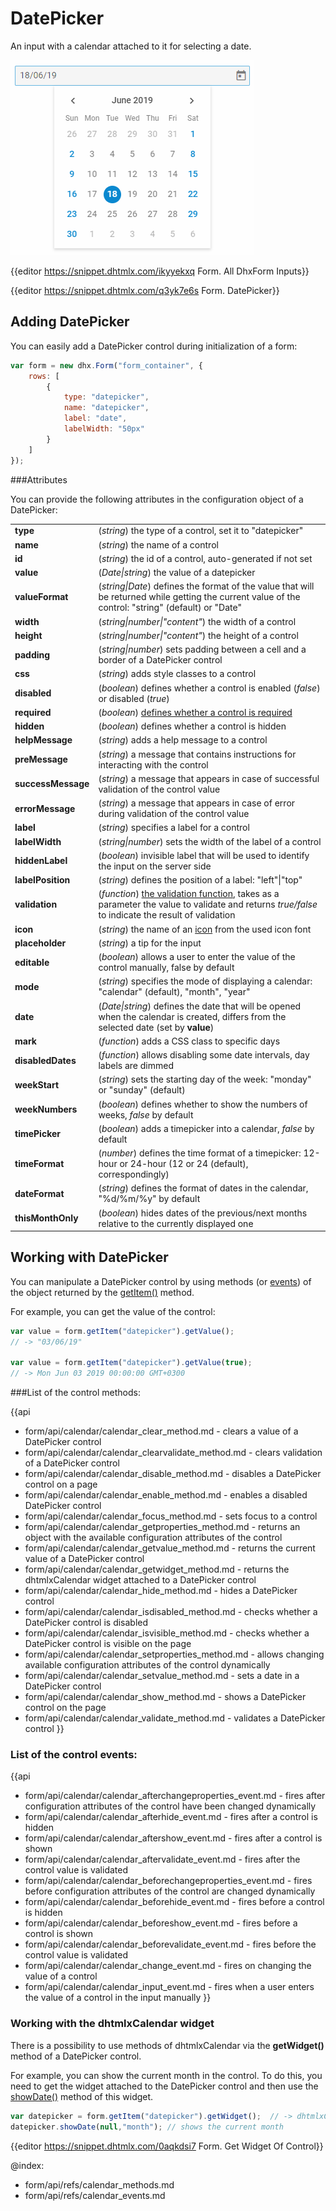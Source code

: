 DatePicker
==============

An input with a calendar attached to it for selecting a date.

![DatePicker](../assets/form/form_datepicker.png)

{{editor    https://snippet.dhtmlx.com/ikyyekxq	Form. All DhxForm Inputs}}

{{editor	https://snippet.dhtmlx.com/q3yk7e6s	Form. DatePicker}}

Adding DatePicker
------------

You can easily add a DatePicker control during initialization of a form:

~~~js
var form = new dhx.Form("form_container", {
    rows: [
		{
			type: "datepicker",
            name: "datepicker",
            label: "date",
            labelWidth: "50px"
		}
    ]
});
~~~


###Attributes

You can provide the following attributes in the configuration object of a DatePicker:

<table class="webixdoc_links">
	<tbody>
    <tr>
			<td class="webixdoc_links0"><b>type</b></td>
			<td>(<i>string</i>) the type of a control, set it to "datepicker"</td>
		</tr>
    <tr>
			<td class="webixdoc_links0"><b>name</b></td>
			<td>(<i>string</i>) the name of a control</td>
		</tr>
    <tr>
			<td class="webixdoc_links0"><b>id</b></td>
			<td>(<i>string</i>) the id of a control, auto-generated if not set</td>
		</tr>
    <tr>
			<td class="webixdoc_links0"><b>value</b></td>
			<td>(<i>Date|string</i>) the value of a datepicker</td>
		</tr>
    <tr>
			<td class="webixdoc_links0"><b>valueFormat</b></td>
			<td>(<i>string|Date</i>) defines the format of the value that will be returned while getting the current value of the control: "string" (default) or "Date"</td>
		</tr>
    <tr>
			<td class="webixdoc_links0"><b>width</b></td>
			<td>(<i>string|number|"content"</i>) the width of a control </td>
		</tr>
		<tr>
			<td class="webixdoc_links0"><b>height</b></td>
			<td>(<i>string|number|"content"</i>) the height of a control </td>
		</tr>
         <tr>
			<td class="webixdoc_links0"><b>padding</b></td>
			<td>(<i>string|number</i>) sets padding between a cell and a border of a DatePicker control</td>
		</tr>	
		<tr>
			<td class="webixdoc_links0"><b>css</b></td>
			<td>(<i>string</i>) adds style classes to a control </td>
		</tr>
		<tr>
			<td class="webixdoc_links0"><b>disabled</b></td>
			<td>(<i>boolean</i>) defines whether a control is enabled (<i>false</i>) or disabled (<i>true</i>) </td>
		</tr>
    <tr>
			<td class="webixdoc_links0"><b>required</b></td>
			<td>(<i>boolean</i>) <a href="https://docs.dhtmlx.com/suite/form__work_with_form.html#validatingform">defines whether a control is required</a> </td>
		</tr>
		<tr>
			<td class="webixdoc_links0"><b>hidden</b></td>
			<td>(<i>boolean</i>) defines whether a control is hidden</td>
		</tr>
    <tr>
			<td class="webixdoc_links0"><b>helpMessage</b></td>
			<td>(<i>string</i>) adds a help message to a control</td>
		</tr>
		<tr>
			<td class="webixdoc_links0"><b>preMessage</b></td>
			<td>(<i>string</i>) a message that contains instructions for interacting with the control</td>
		</tr>
		<tr>
			<td class="webixdoc_links0"><b>successMessage</b></td>
			<td>(<i>string</i>) a message that appears in case of successful validation of the control value</td>
		</tr>
		<tr>
			<td class="webixdoc_links0"><b>errorMessage</b></td>
			<td>(<i>string</i>) a message that appears in case of error during validation of the control value</td>
		</tr>
    <tr>
			<td class="webixdoc_links0"><b>label</b></td>
			<td>(<i>string</i>) specifies a label for a control</td>
		</tr>
    <tr>
			<td class="webixdoc_links0"><b>labelWidth</b></td>
			<td>(<i>string|number</i>) sets the width of the label of a control</td>
		</tr>
    <tr>
			<td class="webixdoc_links0"><b>hiddenLabel</b></td>
			<td>(<i>boolean</i>) invisible label that will be used to identify the input on the server side</td>
		</tr>
		<tr>
			<td class="webixdoc_links0"><b>labelPosition</b></td>
			<td>(<i>string</i>) defines the position of a label: "left"|"top"</td>
		</tr>
		<tr>
			<td class="webixdoc_links0"><b>validation</b></td>
			<td>(<i>function</i>) <a href="https://docs.dhtmlx.com/suite/form__work_with_form.html#validatingform">the validation function</a>, takes as a parameter the value to validate and returns <i>true/false</i> to indicate the result of validation</td>
		</tr>
		<tr>
			<td class="webixdoc_links0"><b>icon</b></td>
			<td>(<i>string</i>) the name of an <a href="https://docs.dhtmlx.com/suite/helpers__icon.html">icon</a> from the used icon font</td>
		</tr>
    <tr>
			<td class="webixdoc_links0"><b>placeholder</b></td>
			<td>(<i>string</i>) a tip for the input </td>
		</tr>
    <tr>
			<td class="webixdoc_links0"><b>editable</b></td>
			<td>(<i>boolean</i>) allows a user to enter the value of the control manually, false by default </td>
		</tr>
    <tr>
			<td class="webixdoc_links0"><b>mode</b></td>
			<td>(<i>string</i>) specifies the mode of displaying a calendar: "calendar" (default), "month", "year" </td>
		</tr>
    <tr>
			<td class="webixdoc_links0"><b>date</b></td>
			<td>(<i>Date|string</i>) defines the date that will be opened when the calendar is created, differs from the selected date (set by <b>value</b>) </td>
		</tr>
    <tr>
			<td class="webixdoc_links0"><b>mark</b></td>
			<td>(<i>function</i>) adds a CSS class to specific days </td>
		</tr>
    <tr>
			<td class="webixdoc_links0"><b>disabledDates</b></td>
			<td>(<i>function</i>) allows disabling some date intervals, day labels are dimmed </td>
		</tr>
    <tr>
			<td class="webixdoc_links0"><b>weekStart</b></td>
			<td>(<i>string</i>) sets the starting day of the week: "monday" or "sunday" (default) </td>
		</tr>
    <tr>
			<td class="webixdoc_links0"><b>weekNumbers</b></td>
			<td>(<i>boolean</i>) defines whether to show the numbers of weeks, <i>false</i> by default</td>
		</tr>
    <tr>
			<td class="webixdoc_links0"><b>timePicker</b></td>
			<td>(<i>boolean</i>) adds a timepicker into a calendar, <i>false</i> by default</td>
		</tr>
    <tr>
			<td class="webixdoc_links0"><b>timeFormat</b></td>
			<td>(<i>number</i>) defines the time format of a timepicker: 12-hour or 24-hour (12 or 24 (default), correspondingly)</td>
		</tr>
    <tr>
			<td class="webixdoc_links0"><b>dateFormat</b></td>
			<td>(<i>string</i>) defines the format of dates in the calendar, "%d/%m/%y" by default</td>
		</tr>
    <tr>
			<td class="webixdoc_links0"><b>thisMonthOnly</b></td>
			<td>(<i>boolean</i>) hides dates of the previous/next months relative to the currently displayed one</td>
		</tr>
    </tbody>
</table>



Working with DatePicker
----------------------

You can manipulate a DatePicker control by using methods (or [events](#eventhandling)) of the object returned by the [getItem()](form/api/form_getitem_method.md) method.

For example, you can get the value of the control:

~~~js
var value = form.getItem("datepicker").getValue();
// -> "03/06/19"

var value = form.getItem("datepicker").getValue(true);
// -> Mon Jun 03 2019 00:00:00 GMT+0300
~~~

###List of the control methods:

{{api

- form/api/calendar/calendar_clear_method.md - clears a value of a DatePicker control
- form/api/calendar/calendar_clearvalidate_method.md - clears validation of a DatePicker control
- form/api/calendar/calendar_disable_method.md - disables a DatePicker control on a page
- form/api/calendar/calendar_enable_method.md - enables a disabled DatePicker control
- form/api/calendar/calendar_focus_method.md - sets focus to a control
- form/api/calendar/calendar_getproperties_method.md - returns an object with the available configuration attributes of the control
- form/api/calendar/calendar_getvalue_method.md - returns the current value of a DatePicker control
- form/api/calendar/calendar_getwidget_method.md - returns the dhtmlxCalendar widget attached to a DatePicker control
- form/api/calendar/calendar_hide_method.md - hides a DatePicker control
- form/api/calendar/calendar_isdisabled_method.md - checks whether a DatePicker control is disabled
- form/api/calendar/calendar_isvisible_method.md - checks whether a DatePicker control is visible on the page
- form/api/calendar/calendar_setproperties_method.md - allows changing available configuration attributes of the control dynamically
- form/api/calendar/calendar_setvalue_method.md - sets a date in a DatePicker control
- form/api/calendar/calendar_show_method.md - shows a DatePicker control on the page
- form/api/calendar/calendar_validate_method.md - validates a DatePicker control
}}



<h3 id="eventhandling">List of the control events:</h3>

{{api
- form/api/calendar/calendar_afterchangeproperties_event.md - fires after configuration attributes of the control have been changed dynamically
- form/api/calendar/calendar_afterhide_event.md - fires after a control is hidden
- form/api/calendar/calendar_aftershow_event.md - fires after a control is shown
- form/api/calendar/calendar_aftervalidate_event.md - fires after the control value is validated
- form/api/calendar/calendar_beforechangeproperties_event.md - fires before configuration attributes of the control are changed dynamically
- form/api/calendar/calendar_beforehide_event.md - fires before a control is hidden
- form/api/calendar/calendar_beforeshow_event.md - fires before a control is shown
- form/api/calendar/calendar_beforevalidate_event.md - fires before the control value is validated
- form/api/calendar/calendar_change_event.md - fires on changing the value of a control
- form/api/calendar/calendar_input_event.md - fires when a user enters the value of a control in the input manually
}}

### Working with the dhtmlxCalendar widget

There is a possibility to use methods of dhtmlxCalendar via the **getWidget()** method of a DatePicker control.

For example, you can show the current month in the control. To do this, you need to get the widget attached to the DatePicker control and then use the [showDate()](calendar/api/calendar_showdate_method.md) method of this widget.

~~~js
var datepicker = form.getItem("datepicker").getWidget();  // -> dhtmlxCalendar
datepicker.showDate(null,"month"); // shows the current month
~~~

{{editor    https://snippet.dhtmlx.com/0aqkdsi7	Form. Get Widget Of Control}}


@index:
- form/api/refs/calendar_methods.md
- form/api/refs/calendar_events.md